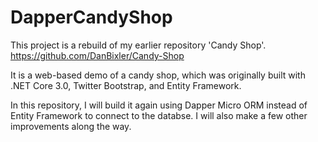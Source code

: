 # DapperCandyShop
This project is a rebuild of my earlier repository 'Candy Shop'. https://github.com/DanBixler/Candy-Shop

It is a web-based demo of a candy shop, which was originally built with .NET Core 3.0, Twitter Bootstrap, and Entity Framework.

In this repository, I will build it again using Dapper Micro ORM instead of Entity Framework to connect to the databse.  I will also make a few other improvements along the way.
